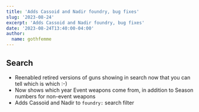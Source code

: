 ```yaml
---
title: 'Adds Cassoid and Nadir foundry, bug fixes'
slug: '2023-08-24'
excerpt: 'Adds Cassoid and Nadir foundry, bug fixes'
date: '2023-08-24T13:40:00-04:00'
author:
  name: gothfemme
---
```


## Search

- Reenabled retired versions of guns showing in search now that you can tell which is which :-)
- Now shows which year Event weapons come from, in addition to Season numbers for non-event weapons
- Adds Cassoid and Nadir to `foundry:` search filter
